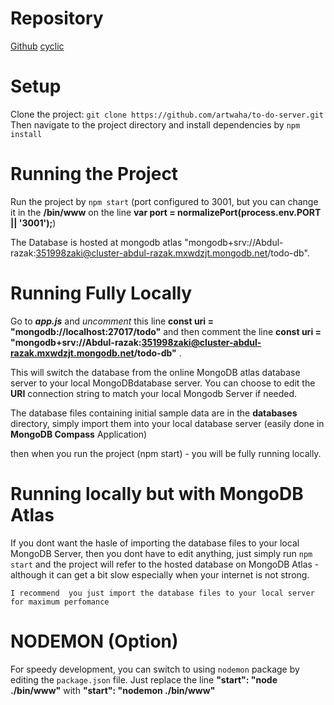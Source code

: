 # Repository 
[Github](https://github.com/artwaha/to-do-server) 
[cyclic](https://app.cyclic.sh/#/app/artwaha-to-do-server/overview)


# Setup
Clone the project: `git clone https://github.com/artwaha/to-do-server.git`
Then navigate to the project directory and install dependencies by `npm install`

# Running the Project
Run the project by  `npm start` (port configured to 3001, but you can change it in the **/bin/www** on the line **var port = normalizePort(process.env.PORT || '3001');**)

The Database is hosted at mongodb atlas "mongodb+srv://Abdul-razak:351998zaki@cluster-abdul-razak.mxwdzjt.mongodb.net/todo-db".

# Running Fully Locally
Go to **_app.js_** and _uncomment_ this line  **const uri = "mongodb://localhost:27017/todo"**  and then comment the line **const uri = "mongodb+srv://Abdul-razak:351998zaki@cluster-abdul-razak.mxwdzjt.mongodb.net/todo-db"** . 

This will switch the database from the online MongoDB atlas database server to your local MongoDBdatabase server. You can choose to edit the **URI** connection string to match your local Mongodb Server if needed. 

The database files containing initial sample data are in the **databases** directory, simply import them into your local database server (easily done in **MongoDB Compass** Application) 

then when you run the project (npm start) - you will be fully running locally.

# Running locally but with MongoDB Atlas
If you dont want the hasle of importing the database files to your local MongoDB Server, then you dont have to edit anything, just simply run `npm start` and the project will refer to the hosted database on MongoDB Atlas - although it can get a bit slow especially when your internet is not strong. 

`I recommend  you just import the database files to your local server for maximum perfomance`

# NODEMON  (Option)
For speedy development, you can switch to using `nodemon` package by editing the `package.json` file.
Just replace the line **"start": "node ./bin/www"** with **"start": "nodemon ./bin/www"**

